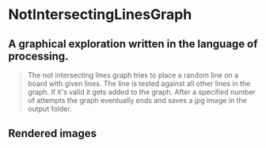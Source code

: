 # NotIntersectingLinesGraph
## A graphical exploration written in the language of processing.
> The not intersecting lines graph tries to place a random line
on a board with given lines. The line is tested against all
other lines in the graph. If it's valid it gets added to the graph. 
After a specified number of attempts the graph eventually ends and
saves a jpg image in the output folder.

## Rendered images

